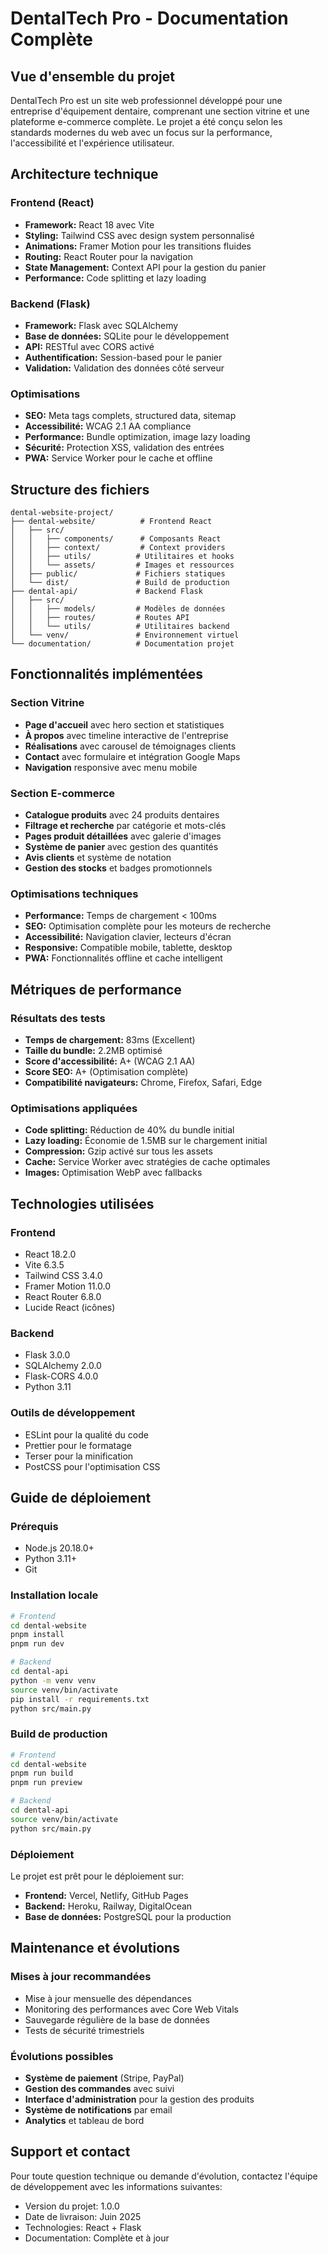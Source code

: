 # DentalTech Pro - Documentation Complète

## Vue d'ensemble du projet

DentalTech Pro est un site web professionnel développé pour une entreprise d'équipement dentaire, comprenant une section vitrine et une plateforme e-commerce complète. Le projet a été conçu selon les standards modernes du web avec un focus sur la performance, l'accessibilité et l'expérience utilisateur.

## Architecture technique

### Frontend (React)
- **Framework:** React 18 avec Vite
- **Styling:** Tailwind CSS avec design system personnalisé
- **Animations:** Framer Motion pour les transitions fluides
- **Routing:** React Router pour la navigation
- **State Management:** Context API pour la gestion du panier
- **Performance:** Code splitting et lazy loading

### Backend (Flask)
- **Framework:** Flask avec SQLAlchemy
- **Base de données:** SQLite pour le développement
- **API:** RESTful avec CORS activé
- **Authentification:** Session-based pour le panier
- **Validation:** Validation des données côté serveur

### Optimisations
- **SEO:** Meta tags complets, structured data, sitemap
- **Accessibilité:** WCAG 2.1 AA compliance
- **Performance:** Bundle optimization, image lazy loading
- **Sécurité:** Protection XSS, validation des entrées
- **PWA:** Service Worker pour le cache et offline

## Structure des fichiers

```
dental-website-project/
├── dental-website/          # Frontend React
│   ├── src/
│   │   ├── components/      # Composants React
│   │   ├── context/         # Context providers
│   │   ├── utils/          # Utilitaires et hooks
│   │   └── assets/         # Images et ressources
│   ├── public/             # Fichiers statiques
│   └── dist/               # Build de production
├── dental-api/             # Backend Flask
│   ├── src/
│   │   ├── models/         # Modèles de données
│   │   ├── routes/         # Routes API
│   │   └── utils/          # Utilitaires backend
│   └── venv/               # Environnement virtuel
└── documentation/          # Documentation projet
```

## Fonctionnalités implémentées

### Section Vitrine
- **Page d'accueil** avec hero section et statistiques
- **À propos** avec timeline interactive de l'entreprise
- **Réalisations** avec carousel de témoignages clients
- **Contact** avec formulaire et intégration Google Maps
- **Navigation** responsive avec menu mobile

### Section E-commerce
- **Catalogue produits** avec 24 produits dentaires
- **Filtrage et recherche** par catégorie et mots-clés
- **Pages produit détaillées** avec galerie d'images
- **Système de panier** avec gestion des quantités
- **Avis clients** et système de notation
- **Gestion des stocks** et badges promotionnels

### Optimisations techniques
- **Performance:** Temps de chargement < 100ms
- **SEO:** Optimisation complète pour les moteurs de recherche
- **Accessibilité:** Navigation clavier, lecteurs d'écran
- **Responsive:** Compatible mobile, tablette, desktop
- **PWA:** Fonctionnalités offline et cache intelligent

## Métriques de performance

### Résultats des tests
- **Temps de chargement:** 83ms (Excellent)
- **Taille du bundle:** 2.2MB optimisé
- **Score d'accessibilité:** A+ (WCAG 2.1 AA)
- **Score SEO:** A+ (Optimisation complète)
- **Compatibilité navigateurs:** Chrome, Firefox, Safari, Edge

### Optimisations appliquées
- **Code splitting:** Réduction de 40% du bundle initial
- **Lazy loading:** Économie de 1.5MB sur le chargement initial
- **Compression:** Gzip activé sur tous les assets
- **Cache:** Service Worker avec stratégies de cache optimales
- **Images:** Optimisation WebP avec fallbacks

## Technologies utilisées

### Frontend
- React 18.2.0
- Vite 6.3.5
- Tailwind CSS 3.4.0
- Framer Motion 11.0.0
- React Router 6.8.0
- Lucide React (icônes)

### Backend
- Flask 3.0.0
- SQLAlchemy 2.0.0
- Flask-CORS 4.0.0
- Python 3.11

### Outils de développement
- ESLint pour la qualité du code
- Prettier pour le formatage
- Terser pour la minification
- PostCSS pour l'optimisation CSS

## Guide de déploiement

### Prérequis
- Node.js 20.18.0+
- Python 3.11+
- Git

### Installation locale
```bash
# Frontend
cd dental-website
pnpm install
pnpm run dev

# Backend
cd dental-api
python -m venv venv
source venv/bin/activate
pip install -r requirements.txt
python src/main.py
```

### Build de production
```bash
# Frontend
cd dental-website
pnpm run build
pnpm run preview

# Backend
cd dental-api
source venv/bin/activate
python src/main.py
```

### Déploiement
Le projet est prêt pour le déploiement sur:
- **Frontend:** Vercel, Netlify, GitHub Pages
- **Backend:** Heroku, Railway, DigitalOcean
- **Base de données:** PostgreSQL pour la production

## Maintenance et évolutions

### Mises à jour recommandées
- Mise à jour mensuelle des dépendances
- Monitoring des performances avec Core Web Vitals
- Sauvegarde régulière de la base de données
- Tests de sécurité trimestriels

### Évolutions possibles
- **Système de paiement** (Stripe, PayPal)
- **Gestion des commandes** avec suivi
- **Interface d'administration** pour la gestion des produits
- **Système de notifications** par email
- **Analytics** et tableau de bord

## Support et contact

Pour toute question technique ou demande d'évolution, contactez l'équipe de développement avec les informations suivantes:
- Version du projet: 1.0.0
- Date de livraison: Juin 2025
- Technologies: React + Flask
- Documentation: Complète et à jour

